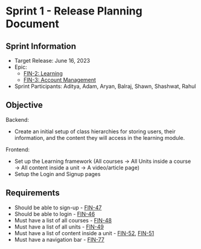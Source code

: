 # Sprint 1 - Release Planning Document

## Sprint Information

- Target Release: June 16, 2023
- Epic:
  - [FIN-2: Learning](https://agile-avengers-cscc01.atlassian.net/browse/FIN-2)
  - [FIN-3: Account Management](https://agile-avengers-cscc01.atlassian.net/browse/FIN-3)
- Sprint Participants: Aditya, Adam, Aryan, Balraj, Shawn, Shashwat, Rahul

## Objective

Backend:

- Create an initial setup of class hierarchies for storing users, their information, and the content they will access in the learning module.

Frontend:

- Set up the Learning framework (All courses → All Units inside a course → All content inside a unit → A video/article page)
- Setup the Login and Signup pages

## Requirements

- Should be able to sign-up - [FIN-47](https://agile-avengers-cscc01.atlassian.net/browse/FIN-47)
- Should be able to login - [FIN-46](https://agile-avengers-cscc01.atlassian.net/browse/FIN-46)
- Must have a list of all courses - [FIN-48](https://agile-avengers-cscc01.atlassian.net/browse/FIN-48)
- Must have a list of all units - [FIN-49](https://agile-avengers-cscc01.atlassian.net/browse/FIN-49)
- Must have a list of content inside a unit - [FIN-52](https://agile-avengers-cscc01.atlassian.net/browse/FIN-52), [FIN-51](https://agile-avengers-cscc01.atlassian.net/browse/FIN-51)
- Must have a navigation bar - [FIN-77](https://agile-avengers-cscc01.atlassian.net/browse/FIN-77)
